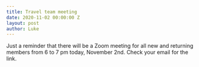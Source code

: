 ```yaml
---
title: Travel team meeting
date: 2020-11-02 00:00:00 Z
layout: post
author: Luke
---
```


Just a reminder that there will be a Zoom meeting for all new and returning members from 6 to 7 pm today, November 2nd. Check your email for the link.

